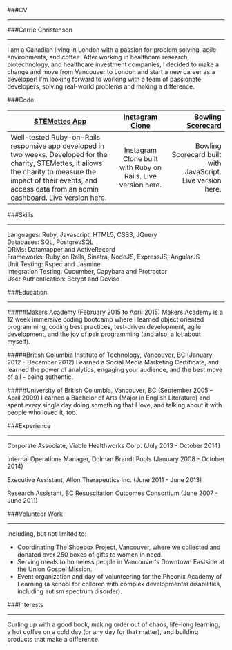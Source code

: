 ###CV
***

###Carrie Christenson
***

I am a Canadian living in London with a passion for problem solving, agile environments, and coffee. After working in healthcare research, biotechnology, and healthcare investment companies, I decided to make a change and move from Vancouver to London and start a new career as a developer! I'm looking forward to working with a team of passionate developers, solving real-world problems and making a difference.

###Code

| [STEMettes App](https://github.com/STEMettes/royalty_loyalty)        | [Instagram Clone](https://github.com/c-christenson/instagram-challenge)           | [Bowling Scorecard](https://github.com/c-christenson/bowling-challenge)  |
| ------------- |:-------------:| -----:|
| Well-tested Ruby-on-Rails responsive app developed in two weeks. Developed for the charity, STEMettes, it allows the charity to measure the impact of their events, and access data from an admin dashboard. Live version [here](https://stemettes-staging.herokuapp.com/).  | Instagram Clone built with Ruby on Rails. Live version here.| Bowling Scorecard built with JavaScript. Live version here.|


###Skills
***
Languages: Ruby, Javascript, HTML5, CSS3, JQuery  
Databases: SQL, PostgresSQL  
ORMs: Datamapper and ActiveRecord  
Frameworks: Ruby on Rails, Sinatra, NodeJS, ExpressJS, AngularJS  
Unit Testing: Rspec and Jasmine  
Integration Testing: Cucumber, Capybara and Protractor  
User Authentication: Bcrypt and Devise  


###Education
***

#####Makers Academy (February 2015 to April 2015)
Makers Academy is a 12 week immersive coding bootcamp where I learned object oriented programming, coding best practices, test-driven development, agile development, and the joy of pair programming (and also, a lot about myself). 


#####British Columbia Institute of Technology, Vancouver, BC (January 2012 - December 2012)
I earned a Social Media Marketing Certificate, and learned the power of analytics, engaging your audience, and the best move of all - being authentic.

#####University of British Columbia, Vancouver, BC (September 2005 – April 2009)
I earned a Bachelor of Arts (Major in English Literature) and spent every single day doing something that I love, and talking about it with people who loved it, too.

###Experience
***

Corporate Associate, Viable Healthworks Corp. (July 2013 - October 2014)

Internal Operations Manager, Dolman Brandt Pools (January 2008 - October 2014)

Executive Assistant, Allon Therapeutics Inc. (June 2011 - June 2013)

Research Assistant, BC Resuscitation Outcomes Consortium (June 2007 - June 2011)

###Volunteer Work
***
Including, but not limited to:  
+ Coordinating The Shoebox Project, Vancouver, where we collected and donated over 250 boxes of gifts to women in need.  
+ Serving meals to homeless people in Vancouver's Downtown Eastside at the Union Gospel Mission.  
+ Event organization and day-of volunteering for the Pheonix Academy of Learning (a school for children with complex developmental disabilities, including autism spectrum disorder).  


###Interests
***

Curling up with a good book, making order out of chaos, life-long learning, a hot coffee on a cold day (or any day for that matter), and building products that make a difference.

